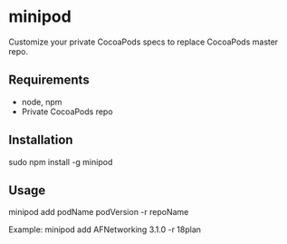# minipod
Customize your private CocoaPods specs to replace CocoaPods master repo.

## Requirements
- node, npm
- Private CocoaPods repo

## Installation
sudo npm install -g minipod

## Usage
minipod add podName podVersion -r repoName

Example:
	minipod add AFNetworking 3.1.0 -r 18plan